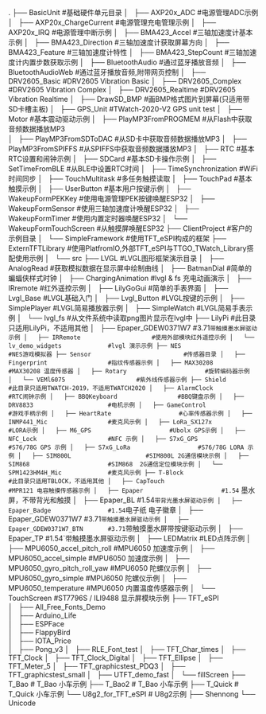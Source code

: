 .
├── BasicUnit                       #基础硬件单元目录
│   ├── AXP20x_ADC                  #电源管理ADC示例
│   ├── AXP20x_ChargeCurrent        #电源管理充电管理示例
│   ├── AXP20x_IRQ                  #电源管理中断示例
│   ├── BMA423_Accel                #三轴加速度计基本示例
│   ├── BMA423_Direction            #三轴加速度计获取屏幕方向
│   ├── BMA423_Feature              #三轴加速度计特性
│   ├── BMA423_StepCount            #三轴加速度计内置步数获取示例
│   ├── BluetoothAudio              #通过蓝牙播放音频
│   ├── BluetoothAudioWeb           #通过蓝牙播放音频,附带网页控制
│   ├── DRV2605_Basic               #DRV2605 Vibration Basic
│   ├── DRV2605_Complex             #DRV2605 Vibration Complex
│   ├── DRV2605_Realtime            #DRV2605 Vibration Realtime
│   ├── DrawSD_BMP                  #画BMP格式图片到屏幕(只适用带SD卡槽主板)
│   ├── GPS_Unit                    #TWatch-2020-V2 GPS unit test
│   ├── Motor                       #基本震动驱动示例
│   ├── PlayMP3FromPROGMEM          #从Flash中获取音频数据播放MP3  
│   ├── PlayMP3FromSDToDAC          #从SD卡中获取音频数据播放MP3
│   ├── PlayMP3FromSPIFFS           #从SPIFFS中获取音频数据播放MP3
│   ├── RTC                         #基本RTC设置和闹钟示例
│   ├── SDCard                      #基本SD卡操作示例
│   ├── SetTimeFromBLE              #从BLE中设置RTC时间
│   ├── TimeSynchronization         #WiFi时间同步
│   ├── TouchMultitask              #多任务触摸读取
│   ├── TouchPad                    #基本触摸示例
│   ├── UserButton                  #基本用户按键示例
│   ├── WakeupFormPEKKey            #使用电源管理PEK按键唤醒ESP32
│   ├── WakeupFormSensor            #使用三轴加速度计唤醒ESP32
│   ├── WakeupFormTimer             #使用内置定时器唤醒ESP32
│   └── WakeupFormTouchScreen       #从触摸屏唤醒ESP32
├── ClientProject                   #客户的示例目录
│   └── SimpleFramework             #使用TFT_eSPI构成的框架
├── ExternTFTLibrary                #使用PlatfromIO,外部TFT_eSPI与TTGO_TWatch_Library搭配使用示例
│   └── src
├── LVGL                            #LVGL图形框架演示目录
│   ├── AnalogRead                  #获取模拟数据在显示屏中绘制曲线
│   ├── BatmanDial                  #简单的蝙蝠侠样式时钟
│   ├── ChargingAnimation           #lvgl & fs 充电动画演示
│   ├── IRremote                    #红外遥控示例
│   ├── LilyGoGui                   #简单的手表界面
│   ├── Lvgl_Base                   #LVGL基础入门
│   ├── Lvgl_Button                 #LVGL按键的示例
│   ├── SimplePlayer                #LVGL简易播放器示例
│   ├── SimpleWatch                 #LVGL简易手表示例
│   └── lvgl_fs                     #从文件系统中读取png图片显示在lvgl中
├── LilyPi                          #此目录只适用LilyPi，不适用其他
│   ├── Epaper_GDEW0371W7           #3.71`带触摸墨水屏驱动示例
│   ├── IRRemote                    #使用外部模块红外遥控示例
│   └── lv_demo_widgets             #lvgl 演示示例
├── NES                             #NES游戏模拟器
├── Sensor                          #传感器目录
│   ├── Fingerprint                 #指纹传感器示例
│   ├── MAX30208                    #MAX30208 温度传感器
│   ├── Rotary                      #旋转编码器示例
│   └── VEMl6075                    #紫外线传感器示例
├── Shield                          #此目录只适用TWATCH-2019，不适用TWATCH2020
│   ├── AlarmClock                  #RTC闹钟示例
│   ├── BBQKeyboard                 #BBQ键盘示例
│   ├── DRV8833                     #电机示例
│   ├── GameControl                 #游戏手柄示例
│   ├── HeartRate                   #心率传感器示例
│   ├── INMP441_Mic                 #麦克风示例
│   ├── LoRa_SX127x                 #LORA示例
│   ├── M6_GPS                      #Ubolx GPS示例
│   ├── NFC_Lock                    #NFC 示例
│   ├── S7xG_GPS                    #S76/78G GPS 示例
│   ├── S7xG_LoRa                   #S76/78G LORA 示例
│   ├── SIM800L                     #SIM800L 2G通信模块示例
│   ├── SIM868                      #SIM868  2G通信定位模块示例
│   └── SPM1423HM4H_Mic             #麦克风示例
├── T-Block                         #此目录只适用TBLOCK，不适用其他
│   ├── CapTouch                    #MPR121 电容触摸传感器示例
│   ├── Epaper                      #1.54` 墨水屏，不带背光和触摸
│   ├── Epaper_BL                   #1.54`带背光墨水屏驱动示例
│   ├── Epaper_Badge                #1.54`电子纸 电子徽章
│   ├── Epaper_GDEW0371W7           #3.71`带触摸墨水屏驱动示例
│   ├── Epaper_GDEW0371W7_BTN       #3.71`带触摸墨水屏带按键驱动示例
│   ├── Epaper_TP                   #1.54`带触摸墨水屏驱动示例
│   ├── LEDMatrix                   #LED点阵示例
│   ├── MPU6050_accel_pitch_roll    #MPU6050 加速度示例
│   ├── MPU6050_accel_simple        #MPU6050 加速度示例
│   ├── MPU6050_gyro_pitch_roll_yaw #MPU6050 陀螺仪示例
│   ├── MPU6050_gyro_simple         #MPU6050 陀螺仪示例
│   ├── MPU6050_temperature         #MPU6050 内置温度传感器示例
│   └── TouchScreen                 #ST7796S / ILI9488 显示屏模块示例
├── TFT_eSPI                        
│   ├── All_Free_Fonts_Demo         
│   ├── Arduino_Life                
│   ├── ESPFace                     
│   ├── FlappyBird                  
│   ├── IOTA_Price                  
│   ├── Pong_v3
│   ├── RLE_Font_test
│   ├── TFT_Char_times
│   ├── TFT_Clock
│   ├── TFT_Clock_Digital
│   ├── TFT_Ellipse
│   ├── TFT_Meter_5
│   ├── TFT_graphicstest_PDQ3
│   ├── TFT_graphicstest_small
│   ├── UTFT_demo_fast
│   └── fillScreen
├── T_Bao                           # T_Bao 小车示例
├── T_Bao2                          # T_Bao 小车示例
├── T_Quick                         # T_Quick 小车示例
└── U8g2_for_TFT_eSPI               # U8g2示例
    ├── Shennong
    └── Unicode

